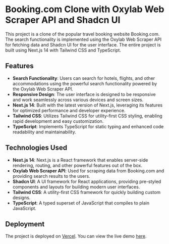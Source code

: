 # Booking.com Clone with Oxylab Web Scraper API and Shadcn UI

This project is a clone of the popular travel booking website Booking.com. The search functionality is implemented using the Oxylab Web Scraper API for fetching data and Shadcn UI for the user interface. The entire project is built using Next.js 14 with Tailwind CSS and TypeScript.

## Features

- **Search Functionality**: Users can search for hotels, flights, and other accommodations using the powerful search functionality powered by the Oxylab Web Scraper API.
- **Responsive Design**: The user interface is designed to be responsive and work seamlessly across various devices and screen sizes.
- **Next.js 14**: Built with the latest version of Next.js, leveraging its features for optimized performance and developer experience.
- **Tailwind CSS**: Utilizes Tailwind CSS for utility-first CSS styling, enabling rapid development and easy customization.
- **TypeScript**: Implements TypeScript for static typing and enhanced code readability and maintainability.

## Technologies Used

- **Next.js 14**: Next.js is a React framework that enables server-side rendering, routing, and other powerful features out of the box.
- **Oxylab Web Scraper API**: Used for scraping data from Booking.com and providing search results to the users.
- **Shadcn UI**: A UI framework for React applications, providing pre-styled components and layouts for building modern user interfaces.
- **Tailwind CSS**: A utility-first CSS framework for quickly building custom designs.
- **TypeScript**: A typed superset of JavaScript that compiles to plain JavaScript.

## Deployment

The project is deployed on [Vercel](https://vercel.com/). You can view the live demo [here](#).

